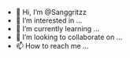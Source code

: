 - 👋 Hi, I’m @Sanggritzz
- 👀 I’m interested in ...
- 🌱 I’m currently learning ...
- 💞️ I’m looking to collaborate on ...
- 📫 How to reach me ...

<!---
Sanggritzz/Sanggritzz is a ✨ special ✨ repository because its `README.md` (this file) appears on your GitHub profile.
You can click the Preview link to take a look at your changes.
--->
